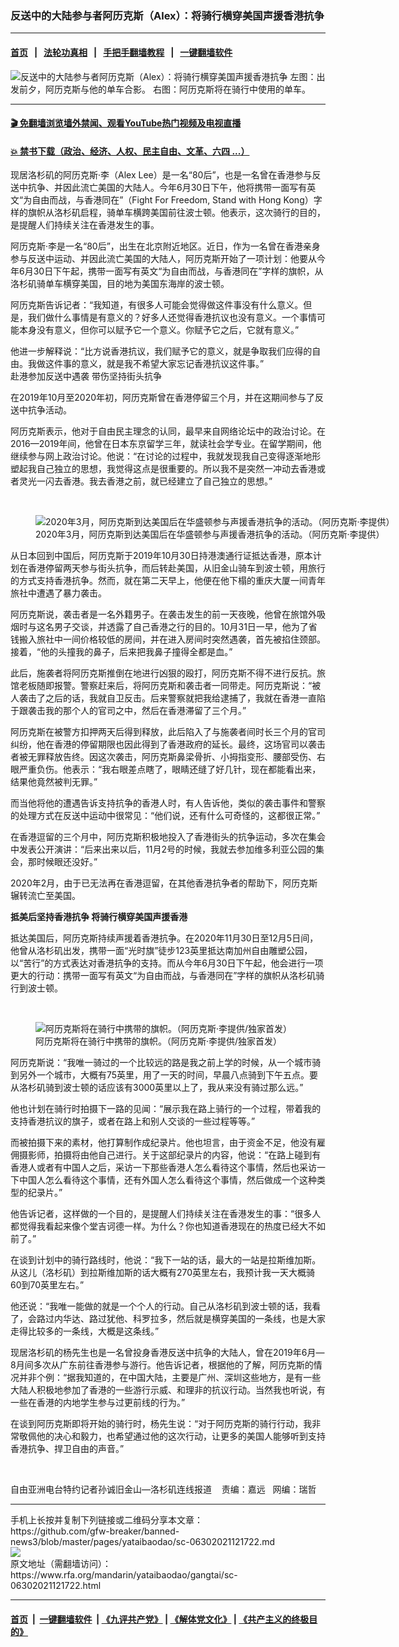 ### 反送中的大陆参与者阿历克斯（Alex）：将骑行横穿美国声援香港抗争
------------------------

#### [首页](https://github.com/gfw-breaker/banned-news3/blob/master/README.md) &nbsp;&nbsp;|&nbsp;&nbsp; [法轮功真相](https://github.com/begood0513/basic/blob/master/README.md)  &nbsp;&nbsp;|&nbsp;&nbsp; [手把手翻墙教程](https://github.com/gfw-breaker/guides/wiki)  &nbsp;&nbsp;|&nbsp;&nbsp; [一键翻墙软件](https://github.com/gfw-breaker/nogfw/blob/master/README.md)  



<div id="headerimg">
 <img alt="反送中的大陆参与者阿历克斯（Alex）：将骑行横穿美国声援香港抗争" src="https://www.rfa.org/mandarin/yataibaodao/gangtai/sc-06302021121722.html/@@images/c7f9c698-0c27-4d2e-a86c-5901918eb855.jpeg" title="反送中的大陆参与者阿历克斯（Alex）：将骑行横穿美国声援香港抗争"/>
 <span class="lead_image_caption">
  左图：出发前夕，阿历克斯与他的单车合影。 右图：阿历克斯将在骑行中使用的单车。
 </span>
 <!-- zoomattribute -->
</div>

<hr/>


#### [ 🎬  免翻墙浏览墙外禁闻、观看YouTube热门视频及电视直播](https://github.com/gfw-breaker/HelloWorld)

#### [ 💥  禁书下载（政治、经济、人权、民主自由、文革、六四 ...）](https://github.com/gfw-breaker/books/blob/master/README.md)

<div id="storytext">
 <p>
  现居洛杉矶的阿历克斯·李（Alex Lee）是一名“80后”，也是一名曾在香港参与反送中抗争、并因此流亡美国的大陆人。今年6月30日下午，他将携带一面写有英文“为自由而战，与香港同在”（Fight For Freedom, Stand with Hong Kong）字样的旗帜从洛杉矶启程，骑单车横跨美国前往波士顿。他表示，这次骑行的目的，是提醒人们持续关注在香港发生的事。
 </p>
 <p>
  阿历克斯·李是一名“80后”，出生在北京附近地区。近日，作为一名曾在香港亲身参与反送中运动、并因此流亡美国的大陆人，阿历克斯开始了一项计划：他要从今年6月30日下午起，携带一面写有英文“为自由而战，与香港同在”字样的旗帜，从洛杉矶骑单车横穿美国，目的地为美国东海岸的波士顿。
 </p>
 <p>
  阿历克斯告诉记者：“我知道，有很多人可能会觉得做这件事没有什么意义。但是，我们做什么事情是有意义的？好多人还觉得香港抗议也没有意义。一个事情可能本身没有意义，但你可以赋予它一个意义。你赋予它之后，它就有意义。”
 </p>
 <p>
  他进一步解释说：“比方说香港抗议，我们赋予它的意义，就是争取我们应得的自由。我做这件事的意义，就是我不希望大家忘记香港抗议这件事。”
  <br/>
  赴港参加反送中遇袭 带伤坚持街头抗争
 </p>
 <p>
  在2019年10月至2020年初，阿历克斯曾在香港停留三个月，并在这期间参与了反送中抗争活动。
 </p>
 <p>
  阿历克斯表示，他对于自由民主理念的认同，最早来自网络论坛中的政治讨论。在2016—2019年间，他曾在日本东京留学三年，就读社会学专业。在留学期间，他继续参与网上政治讨论。他说：“在讨论的过程中，我就发现我自己变得逐渐地形塑起我自己独立的思想，我觉得这点是很重要的。所以我不是突然一冲动去香港或者灵光一闪去香港。我去香港之前，就已经建立了自己独立的思想。”
 </p>
 <p>
  <br/>
 </p>
 <p>
  <figure class="image-richtext image-inline captioned" style="width:1280px;">
   <img alt="2020年3月，阿历克斯到达美国后在华盛顿参与声援香港抗争的活动。（阿历克斯·李提供）" src="https://www.rfa.org/mandarin/yataibaodao/gangtai/sc-06302021121722.html/m0630-sc4.jpg/@@images/362eecad-377d-4f88-9fa9-f129434d12e3.jpeg" title="M0630-SC4.JPG"/>
   <figcaption class="image-caption">
    2020年3月，阿历克斯到达美国后在华盛顿参与声援香港抗争的活动。（阿历克斯·李提供）
   </figcaption>
   <small>
   </small>
  </figure>
  从日本回到中国后，阿历克斯于2019年10月30日持港澳通行证抵达香港，原本计划在香港停留两天参与街头抗争，而后转赴美国，从旧金山骑车到波士顿，用旅行的方式支持香港抗争。然而，就在第二天早上，他便在他下榻的重庆大厦一间青年旅社中遭遇了暴力袭击。
 </p>
 <p>
  阿历克斯说，袭击者是一名外籍男子。在袭击发生的前一天夜晚，他曾在旅馆外吸烟时与这名男子交谈，并透露了自己香港之行的目的。10月31日一早，他为了省钱搬入旅社中一间价格较低的房间，并在进入房间时突然遇袭，首先被掐住颈部。接着，“他的头撞我的鼻子，后来把我鼻子撞得全都是血。”
 </p>
 <p>
  此后，施袭者将阿历克斯推倒在地进行凶狠的殴打，阿历克斯不得不进行反抗。旅馆老板随即报警。警察赶来后，将阿历克斯和袭击者一同带走。阿历克斯说：“被人袭击了之后的话，我就自卫反击。后来警察就把我给逮捕了，我就在香港一直陷于跟袭击我的那个人的官司之中，然后在香港滞留了三个月。”
 </p>
 <p>
  阿历克斯在被警方扣押两天后得到释放，此后陷入了与施袭者间时长三个月的官司纠纷，他在香港的停留期限也因此得到了香港政府的延长。最终，这场官司以袭击者被无罪释放告终。因这次袭击，阿历克斯鼻梁骨折、小拇指变形、腰部受伤、右眼严重负伤。他表示：“我右眼差点瞎了，眼睛还缝了好几针，现在都能看出来，结果他竟然被判无罪。”
 </p>
 <p>
  而当他将他的遭遇告诉支持抗争的香港人时，有人告诉他，类似的袭击事件和警察的处理方式在反送中运动中很常见：“他们说，还有什么可奇怪的，这都很正常。”
 </p>
 <p>
  在香港逗留的三个月中，阿历克斯积极地投入了香港街头的抗争运动，多次在集会中发表公开演讲：“后来出来以后，11月2号的时候，我就去参加维多利亚公园的集会，那时候眼还没好。”
 </p>
 <p>
  2020年2月，由于已无法再在香港逗留，在其他香港抗争者的帮助下，阿历克斯辗转流亡至美国。
  <br/>
  <strong>
  </strong>
 </p>
 <p>
  <strong>
   抵美后坚持香港抗争 将骑行横穿美国声援香港
  </strong>
 </p>
 <p>
  抵达美国后，阿历克斯持续声援着香港抗争。在2020年11月30日至12月5日间，他曾从洛杉矶出发，携带一面“光时旗”徒步123英里抵达南加州自由雕塑公园，以“苦行”的方式表达对香港抗争的支持。而从今年6月30日下午起，他会进行一项更大的行动：携带一面写有英文“为自由而战，与香港同在”字样的旗帜从洛杉矶骑行到波士顿。
 </p>
 <p>
  <br/>
 </p>
 <p>
  <figure class="image-richtext image-inline captioned" style="width:1497px;">
   <img alt="阿历克斯将在骑行中携带的旗帜。（阿历克斯·李提供/独家首发）" src="https://www.rfa.org/mandarin/yataibaodao/gangtai/sc-06302021121722.html/m0630-sc1.jpg/@@images/ceb3a9d4-d5a7-495c-b280-1b7c73b90821.jpeg" title="M0630-SC1.JPG"/>
   <figcaption class="image-caption">
    阿历克斯将在骑行中携带的旗帜。（阿历克斯·李提供/独家首发）
   </figcaption>
   <small>
   </small>
  </figure>
  阿历克斯说：“我唯一骑过的一个比较远的路是我之前上学的时候，从一个城市骑到另外一个城市，大概有75英里，用了一天的时间，早晨八点骑到下午五点。要从洛杉矶骑到波士顿的话应该有3000英里以上了，我从来没有骑过那么远。”
 </p>
 <p>
  他也计划在骑行时拍摄下一路的见闻：“展示我在路上骑行的一个过程，带着我的支持香港抗议的旗子，或者在路上和别人交谈的一些过程等等。”
 </p>
 <p>
  而被拍摄下来的素材，他打算制作成纪录片。他也坦言，由于资金不足，他没有雇佣摄影师，拍摄将由他自己进行。关于这部纪录片的内容，他说：“在路上碰到有香港人或者有中国人之后，采访一下那些香港人怎么看待这个事情，然后也采访一下中国人怎么看待这个事情，还有外国人怎么看待这个事情，然后做成一个这种类型的纪录片。”
 </p>
 <p>
  他告诉记者，这样做的一个目的，是提醒人们持续关注在香港发生的事：“很多人都觉得我看起来像个堂吉诃德一样。为什么？你也知道香港现在的热度已经大不如前了。”
 </p>
 <p>
  在谈到计划中的骑行路线时，他说：“我下一站的话，最大的一站是拉斯维加斯。从这儿（洛杉矶）到拉斯维加斯的话大概有270英里左右，我预计我一天大概骑60到70英里左右。”
 </p>
 <p>
  他还说：“我唯一能做的就是一个个人的行动。自己从洛杉矶到波士顿的话，我看了，会路过内华达、路过犹他、科罗拉多，然后就是横穿美国的一条线，也是大家走得比较多的一条线，大概是这条线。”
 </p>
 <p>
  现居洛杉矶的杨先生也是一名曾投身香港反送中抗争的大陆人，曾在2019年6月—8月间多次从广东前往香港参与游行。他告诉记者，根据他的了解，阿历克斯的情况并非个例：“据我知道的，在中国大陆，主要是广州、深圳这些地方，是有一些大陆人积极地参加了香港的一些游行示威、和理非的抗议行动。当然我也听说，有一些在香港的内地学生参与过更前线的行为。”
 </p>
 <p>
  在谈到阿历克斯即将开始的骑行时，杨先生说：“对于阿历克斯的骑行行动，我非常敬佩他的决心和毅力，也希望通过他的这次行动，让更多的美国人能够听到支持香港抗争、捍卫自由的声音。”
 </p>
 <p>
  <br/>
 </p>
 <p>
  自由亚洲电台特约记者孙诚旧金山—洛杉矶连线报道    责编：嘉远   网编：瑞哲
 </p>
</div>

<hr/>
手机上长按并复制下列链接或二维码分享本文章：<br/>
https://github.com/gfw-breaker/banned-news3/blob/master/pages/yataibaodao/sc-06302021121722.md <br/>
<a href='https://github.com/gfw-breaker/banned-news3/blob/master/pages/yataibaodao/sc-06302021121722.md'><img src='https://github.com/gfw-breaker/banned-news3/blob/master/pages/yataibaodao/sc-06302021121722.md.png'/></a> <br/>
原文地址（需翻墙访问）：https://www.rfa.org/mandarin/yataibaodao/gangtai/sc-06302021121722.html


------------------------
#### [首页](https://github.com/gfw-breaker/banned-news3/blob/master/README.md) &nbsp;|&nbsp; [一键翻墙软件](https://github.com/gfw-breaker/nogfw/blob/master/README.md) &nbsp;| [《九评共产党》](https://github.com/gfw-breaker/9ping.md/blob/master/README.md#九评之一评共产党是什么) | [《解体党文化》](https://github.com/gfw-breaker/jtdwh.md/blob/master/README.md) | [《共产主义的终极目的》](https://github.com/gfw-breaker/gczydzjmd.md/blob/master/README.md)


<img src='http://gfw-breaker.win/banned-news3/pages/yataibaodao/sc-06302021121722.md' width='0px' height='0px'/>